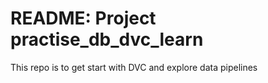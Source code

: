 # README: Project practise_db_dvc_learn

This repo is to get start with DVC and explore data pipelines
